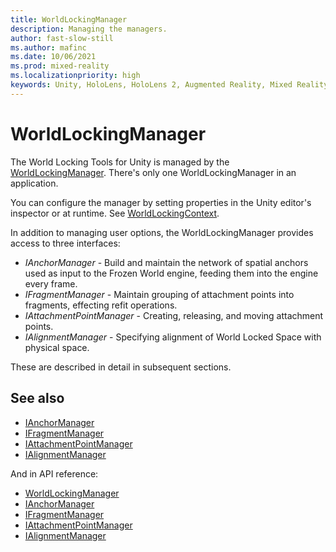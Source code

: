 ```yaml
---
title: WorldLockingManager
description: Managing the managers.
author: fast-slow-still
ms.author: mafinc
ms.date: 10/06/2021
ms.prod: mixed-reality
ms.localizationpriority: high
keywords: Unity, HoloLens, HoloLens 2, Augmented Reality, Mixed Reality, ARCore, ARKit, development, MRTK
---
```


# WorldLockingManager

The World Locking Tools for Unity is managed by the [WorldLockingManager](xref:Microsoft.MixedReality.WorldLocking.Core.WorldLockingManager). There's only one WorldLockingManager in an application.

You can configure the manager by setting properties in the Unity editor's inspector or at runtime. See [WorldLockingContext](~/Documentation/HowTos/WorldLockingContext.md).

In addition to managing user options, the WorldLockingManager provides access to three interfaces:

* *IAnchorManager* - Build and maintain the network of spatial anchors used as input to the Frozen World engine, feeding them into the engine every frame.
* *IFragmentManager* - Maintain grouping of attachment points into fragments, effecting refit operations.
* *IAttachmentPointManager* - Creating, releasing, and moving attachment points.
* *IAlignmentManager* - Specifying alignment of World Locked Space with physical space.

These are described in detail in subsequent sections.

## See also

* [IAnchorManager](IAnchorManager.md)
* [IFragmentManager](IFragmentManager.md)
* [IAttachmentPointManager](IAttachmentPointManager.md)
* [IAlignmentManager](IAlignmentManager.md)

And in API reference:

* [WorldLockingManager](xref:Microsoft.MixedReality.WorldLocking.Core.WorldLockingManager)
* [IAnchorManager](xref:Microsoft.MixedReality.WorldLocking.Core.IAnchorManager)
* [IFragmentManager](xref:Microsoft.MixedReality.WorldLocking.Core.IFragmentManager)
* [IAttachmentPointManager](xref:Microsoft.MixedReality.WorldLocking.Core.IAttachmentPointManager)
* [IAlignmentManager](xref:Microsoft.MixedReality.WorldLocking.Core.IAlignmentManager)